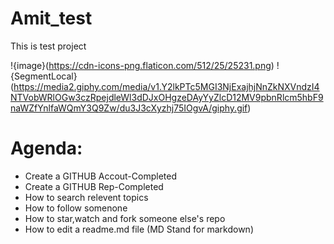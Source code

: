 # Amit_test
This is test project


!{image}(https://cdn-icons-png.flaticon.com/512/25/25231.png)
!{SegmentLocal}(https://media2.giphy.com/media/v1.Y2lkPTc5MGI3NjExajhjNnZkNXVndzI4NTVobWRlOGw3czRpejdleWl3dDJxOHgzeDAyYyZlcD12MV9pbnRlcm5hbF9naWZfYnlfaWQmY3Q9Zw/du3J3cXyzhj75IOgvA/giphy.gif)

# Agenda:
- Create a GITHUB Accout-Completed
- Create a GITHUB Rep-Completed
- How to search relevent topics
- How to follow somenone
- How to star,watch and fork someone else's repo
- How to edit a readme.md file (MD Stand for markdown)





